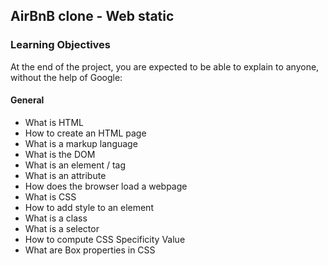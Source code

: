 ## AirBnB clone - Web static

### Learning Objectives

At the end of the project, you are expected to be able to explain to anyone, without the help of Google:

#### General

 - What is HTML
 - How to create an HTML page
 - What is a markup language
 - What is the DOM
 - What is an element / tag
 - What is an attribute
 - How does the browser load a webpage
 - What is CSS
 - How to add style to an element
 - What is a class
 - What is a selector
 - How to compute CSS Specificity Value
 - What are Box properties in CSS

